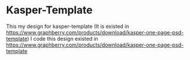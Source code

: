 # Kasper-Template
This my design for kasper-template (It is existed in https://www.graphberry.com/products/download/kasper-one-page-psd-template)
I code this design existed in https://www.graphberry.com/products/download/kasper-one-page-psd-template
